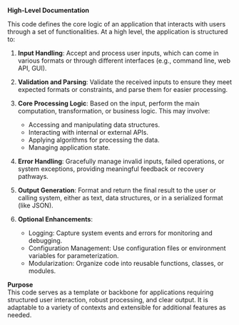 **High-Level Documentation**

This code defines the core logic of an application that interacts with users through a set of functionalities. At a high level, the application is structured to:

1. **Input Handling**: Accept and process user inputs, which can come in various formats or through different interfaces (e.g., command line, web API, GUI).

2. **Validation and Parsing**: Validate the received inputs to ensure they meet expected formats or constraints, and parse them for easier processing.

3. **Core Processing Logic**: Based on the input, perform the main computation, transformation, or business logic. This may involve:
   - Accessing and manipulating data structures.
   - Interacting with internal or external APIs.
   - Applying algorithms for processing the data.
   - Managing application state.

4. **Error Handling**: Gracefully manage invalid inputs, failed operations, or system exceptions, providing meaningful feedback or recovery pathways.

5. **Output Generation**: Format and return the final result to the user or calling system, either as text, data structures, or in a serialized format (like JSON).

6. **Optional Enhancements**:
   - Logging: Capture system events and errors for monitoring and debugging.
   - Configuration Management: Use configuration files or environment variables for parameterization.
   - Modularization: Organize code into reusable functions, classes, or modules.

**Purpose**  
This code serves as a template or backbone for applications requiring structured user interaction, robust processing, and clear output. It is adaptable to a variety of contexts and extensible for additional features as needed.